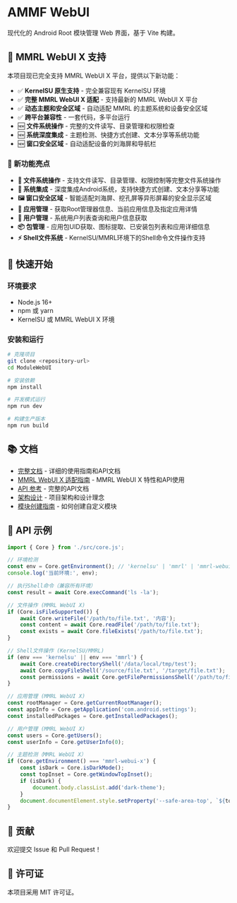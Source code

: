 # AMMF WebUI

现代化的 Android Root 模块管理 Web 界面，基于 Vite 构建。

## 🎉 MMRL WebUI X 支持

本项目现已完全支持 MMRL WebUI X 平台，提供以下新功能：

- ✅ **KernelSU 原生支持** - 完全兼容现有 KernelSU 环境
- ✅ **完整 MMRL WebUI X 适配** - 支持最新的 MMRL WebUI X 平台
- ✅ **动态主题和安全区域** - 自动适配 MMRL 的主题系统和设备安全区域
- ✅ **跨平台兼容性** - 一套代码，多平台运行
- 🆕 **文件系统操作** - 完整的文件读写、目录管理和权限检查
- 🆕 **系统深度集成** - 主题检测、快捷方式创建、文本分享等系统功能
- 🆕 **窗口安全区域** - 自动适配设备的刘海屏和导航栏

### 🚀 新功能亮点

- **📁 文件系统操作** - 支持文件读写、目录管理、权限控制等完整文件系统操作
- **🔗 系统集成** - 深度集成Android系统，支持快捷方式创建、文本分享等功能
- **🖼️ 窗口安全区域** - 智能适配刘海屏、挖孔屏等异形屏幕的安全显示区域
- **📱 应用管理** - 获取Root管理器信息、当前应用信息及指定应用详情
- **👥 用户管理** - 系统用户列表查询和用户信息获取
- **📦 包管理** - 应用包UID获取、图标提取、已安装包列表和应用详细信息
- **⚡ Shell文件系统** - KernelSU/MMRL环境下的Shell命令文件操作支持

## 🚀 快速开始

### 环境要求
- Node.js 16+
- npm 或 yarn
- KernelSU 或 MMRL WebUI X 环境

### 安装和运行

```bash
# 克隆项目
git clone <repository-url>
cd ModuleWebUI

# 安装依赖
npm install

# 开发模式运行
npm run dev

# 构建生产版本
npm run build
```

## 📚 文档

- [完整文档](docs/README.md) - 详细的使用指南和API文档
- [MMRL WebUI X 适配指南](docs/mmrl-webui-x.md) - MMRL WebUI X 特性和API使用
- [API 参考](docs/api-reference.md) - 完整的API文档
- [架构设计](docs/architecture.md) - 项目架构和设计理念
- [模块创建指南](docs/create-module.md) - 如何创建自定义模块

## 🔧 API 示例

```javascript
import { Core } from './src/core.js';

// 环境检测
const env = Core.getEnvironment(); // 'kernelsu' | 'mmrl' | 'mmrl-webui-x'
console.log('当前环境:', env);

// 执行Shell命令（兼容所有环境）
const result = await Core.execCommand('ls -la');

// 文件操作 (MMRL WebUI X)
if (Core.isFileSupported()) {
    await Core.writeFile('/path/to/file.txt', '内容');
    const content = await Core.readFile('/path/to/file.txt');
    const exists = await Core.fileExists('/path/to/file.txt');
}

// Shell文件操作 (KernelSU/MMRL)
if (env === 'kernelsu' || env === 'mmrl') {
    await Core.createDirectoryShell('/data/local/tmp/test');
    await Core.copyFileShell('/source/file.txt', '/target/file.txt');
    const permissions = await Core.getFilePermissionsShell('/path/to/file.txt');
}

// 应用管理 (MMRL WebUI X)
const rootManager = Core.getCurrentRootManager();
const appInfo = Core.getApplication('com.android.settings');
const installedPackages = Core.getInstalledPackages();

// 用户管理 (MMRL WebUI X)
const users = Core.getUsers();
const userInfo = Core.getUserInfo(0);

// 主题检测（MMRL WebUI X）
if (Core.getEnvironment() === 'mmrl-webui-x') {
    const isDark = Core.isDarkMode();
    const topInset = Core.getWindowTopInset();
    if (isDark) {
        document.body.classList.add('dark-theme');
    }
    document.documentElement.style.setProperty('--safe-area-top', `${topInset}px`);
}
```

## 🤝 贡献

欢迎提交 Issue 和 Pull Request！

## 📄 许可证

本项目采用 MIT 许可证。